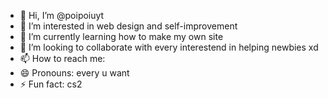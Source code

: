 - 👋 Hi, I’m @poipoiuyt
- 👀 I’m interested in web design and self-improvement
- 🌱 I’m currently learning how to make my own site
- 💞️ I’m looking to collaborate with every interestend in helping newbies xd
- 📫 How to reach me: 
- 😄 Pronouns: every u want
- ⚡ Fun fact: cs2

<!---
poipoiuyt/poipoiuyt is a ✨ special ✨ repository because its `README.md` (this file) appears on your GitHub profile.
You can click the Preview link to take a look at your changes.
--->
